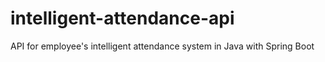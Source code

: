 # intelligent-attendance-api
API for employee's intelligent attendance system in Java with Spring Boot
